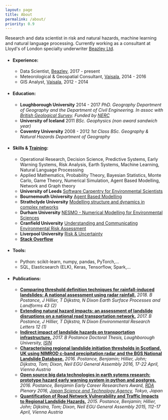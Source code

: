 ```yaml
---
layout: page
title: About
permalink: /about/
priority: 0.9
---
```

Research and data scientist in risk and natural hazards, machine learning and natural language processing. 
Currently working as a consultant at Lloyd's of London specialty underwriter [Beazley Ltd](https://www.beazley.com/london_market.html).

- #### Experience:
   - Data Scientist, [Beazley](https://www.beazley.com/london_market.html), 2017   - present
   - Meteorological & Geospatial Consultant, [Vaisala](https://www.vaisala.com/en), 2014   - 2016
   - GIS Analyst, [Vaisala](https://www.vaisala.com/en), 2012   - 2014

- #### Education:
   - **Loughborough University** 2014   - 2017
	*PhD. Geography
	Department of Geography and the Department of Civil Engineering.
	In assoc with [British Geological Survey](https://www.bgs.ac.uk/).
	Funded by [NERC](https://nerc.ukri.org/)*
   - **University of Iceland** 2011
	*BSc. Geophysics (non award sandwich year)*
   - **Coventry University** 2008   - 2012
	*1st Class BSc. Geography & Natural Hazards
	Department of Geography*

- #### Skills & [Training](https://github.com/bpostance/training.doctoral_training):
   - Operational Research, Decision Science, Predictive Systems, Early Warning Systems, Risk Analysis, Earth Systems, Machine Learning, Natural Language Processsing
   - Applied Mathematics, Probability Theory, Bayesian Statistics, Monte Carlo, Game Theory, Numerical Simulation, Agent Based Modelling, Network and Graph theory
   - **University of Leeds** [Software Carpentry for Environmental Scientists](https://andreww.github.io/2016-01-18-leeds/)
   - **Bournemouth University** [Agent Based Modelling](http://gotw.nerc.ac.uk/list_full.asp?pcode=NE%2FN000595%2F1&cookieConsent=A)
   - **Strathclyde University** [Modelling structure and dynamics in complex networks](http://www.estradalab.org/wp-content/uploads/2015/10/BookChapter_11.pdf)
   - **Durham University** [NESMO   - Numerical Modelling for Environmental Sciences](http://community.dur.ac.uk/nerc.modelling/)
   - **Cranfield University** [Understanding and Communicating Environmental Risk Assessment](https://www.cranfield.ac.uk/courses/short/environment/understanding-and-communicating-environmental-risk-assessment)
   - **Liverpool University** [Risk & Uncertainty]()
   - [**Stack Overflow**](https://stackexchange.com/users/5244883/benp?tab=accounts)
  

- #### Tools:
   - Python: scikit-learn, numpy, pandas, PyTorch,...
   - SQL, Elasticsearch (ELK), Keras, Tensorflow, Spark,...
  
- #### Publications:
   - [**Comparing threshold definition techniques for rainfall‐induced landslides: A national assessment using radar rainfall.**](https://onlinelibrary.wiley.com/doi/pdf/10.1002/esp.4202)
	*2018. B Postance, J Hillier, T Dijkstra, N Dixon
	Earth Surface Processes and Landforms 43 (2)*
   - [**Extending natural hazard impacts: an assessment of landslide disruptions on a national road transportation network.**](https://iopscience.iop.org/article/10.1088/1748-9326/aa5555/meta)
	*2017. B Postance, J Hillier, T Dijkstra, N Dixon
	Environmental Research Letters 12 (1)*
   - [**Indirect impact of landslide hazards on transportation infrastructure.**](https://ethos.bl.uk/OrderDetails.do?uin=uk.bl.ethos.747889)
	*2017. B Postance
	Doctoral Thesis, Loughborough University, [ISIN](http://www.isni.org/isni/0000000472327336)*
   - [**Characterising regional landslide initiation thresholds in Scotland, UK using NIMROD c-band precipitation radar and the BGS National Landslide Database.**](http://adsabs.harvard.edu/abs/2016EGUGA..18.4480P)
	*2016. Postance, Benjamin; Hillier, John; Dijkstra, Tom; Dixon, Neil
	EGU General Assembly 2016, 17-22 April, Vienna Austria*
   - [**Open source big data technologies in earth sytems research: prototype hazard early warning system in python and postgres.**](https://rd-alliance.org/early-career-european-researchers-scientists-working-data-march-2016.html)
	*2016. Postance, Benjamin
	Early Career Researchers Award, [RDA](https://rd-alliance.org/plenaries/rda-seventh-plenary-meeting-tokyo-japan) Plenary 2016, [Japan Science and Technology Agency](http://www.jst.go.jp/EN/), Tokyo, Japan*
   - [**Quantification of Road Network Vulnerability and Traffic Impacts to Regional Landslide Hazards.**](http://adsabs.harvard.edu/abs/2015EGUGA..17.3677P)
	*2015. Postance, Benjamin; Hillier, John; Dijkstra, Tom; Dixon, Neil
	EGU General Assembly 2015, 112-17 April, Vienna Austria*